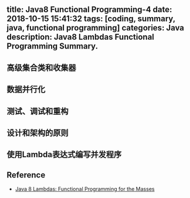 title: Java8 Functional Programming-4
date: 2018-10-15 15:41:32
tags: [coding, summary, java, functional programming]
categories:  Java 
description: Java8 Lambdas Functional Programming Summary.
---



## 高级集合类和收集器

## 数据并行化

## 测试、调试和重构

## 设计和架构的原则

## 使用Lambda表达式编写并发程序

## Reference
- [Java 8 Lambdas: Functional Programming for the Masses](https://www.amazon.com/Java-Lambdas-Functional-Programming-Masses/dp/1449370772)
